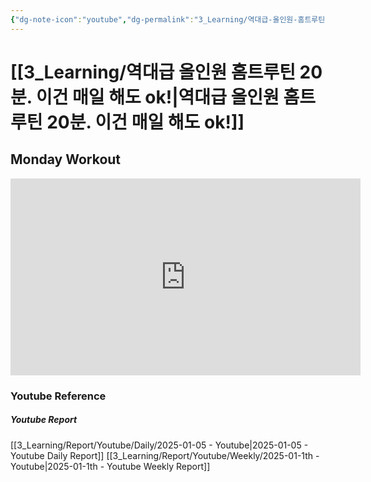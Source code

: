 ```yaml
---
{"dg-note-icon":"youtube","dg-permalink":"3_Learning/역대급-올인원-홈트루틴-20분.-이건-매일-해도-ok!","created-date":"2025-01-05 1:16:46 pm","date":"2025-01-05","type":"youtube","tags":["youtube","workout"],"aliases":null,"youtuber":"제이제이","channelName":"제이제이살롱드핏","link":"https://www.youtube.com/watch?v=IsO0UF04dNQ","img":"https://img.youtube.com/vi/IsO0UF04dNQ/0.jpg","dg-publish":true,"permalink":"/3_Learning/역대급-올인원-홈트루틴-20분.-이건-매일-해도-ok!/","dgPassFrontmatter":true,"noteIcon":"youtube"}
---
```


# [[3_Learning/역대급 올인원 홈트루틴 20분. 이건 매일 해도 ok!\|역대급 올인원 홈트루틴 20분. 이건 매일 해도 ok!]]
## Monday Workout

<div class="container-root"><span></span></div><div><div class="container-root"><iframe width="560" height="315" src="https://www.youtube.com/embed/IsO0UF04dNQ" title="YouTube video player" frameborder="0" allow="accelerometer; autoplay; clipboard-write; encrypted-media; gyroscope; picture-in-picture; web-share" allowfullscreen=""></iframe></div></div>















### Youtube Reference
##### Youtube Report
[[3_Learning/Report/Youtube/Daily/2025-01-05 - Youtube\|2025-01-05 - Youtube Daily Report]]
[[3_Learning/Report/Youtube/Weekly/2025-01-1th - Youtube\|2025-01-1th - Youtube Weekly Report]]




